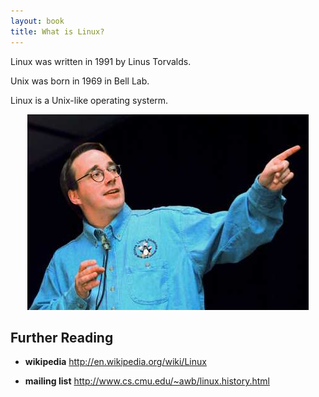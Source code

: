```yaml
---
layout: book
title: What is Linux?
---
```


Linux was written in 1991 by Linus Torvalds. 

Unix was born in 1969 in Bell Lab.

Linux is a Unix-like operating systerm.

<center><img src="./images/linus.jpg"></center>


## Further Reading

- __wikipedia__
<http://en.wikipedia.org/wiki/Linux>

- __mailing list__
<http://www.cs.cmu.edu/~awb/linux.history.html>
